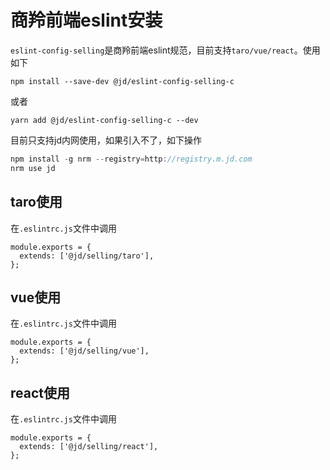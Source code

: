 # 商羚前端eslint安装
`eslint-config-selling`是商羚前端eslint规范，目前支持`taro/vue/react`。使用如下
```shell
npm install --save-dev @jd/eslint-config-selling-c
```
或者
```shell
yarn add @jd/eslint-config-selling-c --dev
```
目前只支持jd内网使用，如果引入不了，如下操作
```js
npm install -g nrm --registry=http://registry.m.jd.com
nrm use jd
```
## taro使用
在`.eslintrc.js`文件中调用
```shell
module.exports = {
  extends: ['@jd/selling/taro'],
};
```
## vue使用
在`.eslintrc.js`文件中调用
```shell
module.exports = {
  extends: ['@jd/selling/vue'],
};
```
## react使用
在`.eslintrc.js`文件中调用
```shell
module.exports = {
  extends: ['@jd/selling/react'],
};
``` 
